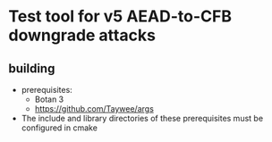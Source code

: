 
# Test tool for v5 AEAD-to-CFB downgrade attacks

## building

* prerequisites:
  * Botan 3
  * https://github.com/Taywee/args
* The include and library directories of these prerequisites must be configured in cmake
